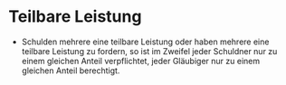 # Teilbare Leistung

- Schulden mehrere eine teilbare Leistung oder haben mehrere eine teilbare Leistung zu fordern, so ist im Zweifel jeder Schuldner nur zu einem gleichen Anteil verpflichtet, jeder Gläubiger nur zu einem gleichen Anteil berechtigt.

